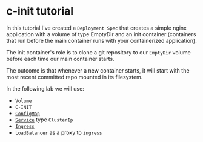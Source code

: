# c-init tutorial

In this tutorial I've created a `Deployment Spec` that creates a simple nginx application with a volume of type EmptyDir and an init container (containers that run before the main container runs with your containerized application).

The init container's role is to clone a git repository to our `EmptyDir` volume before each time our main container starts.

The outcome is that whenever a new container starts, it will start with the most recent committed repo mounted in its filesystem.

In the following lab we will use:

* `Volume`
* `C-INIT`
* [`ConfigMap`](./k8s/ConfigMap)
* [`Service`](./k8s/service.yaml) type `ClusterIp`
* [`Ingress`](./k8s/ingress.yaml)
* `LoadBalancer` as a proxy to `ingress`
 



